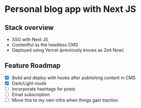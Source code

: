 # Personal blog app with Next JS

## Stack overview

- SSG with Next JS
- Contentful as the headless CMS
- Deployed using Vercel (previously knows as Zeit Now)

## Feature Roadmap

- [x] Build and deploy with hooks after publishing content in CMS
- [x] Dark/Light mode
- [ ] Incorporate hashtags for posts
- [ ] Email subscription
- [ ] Move this to my own infra when things gain traction
